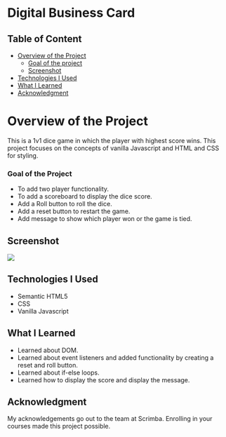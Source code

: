 # Digital Business Card

## Table of Content

 * [Overview of the Project](#overview-of-the-project)
      * [Goal of the project](#goal-of-the-project)
      * [Screenshot](#screenshot)
 * [Technologies I Used](#technologies-i-used)
 * [What I Learned](#what-i-learned) 
 * [Acknowledgment](#acknowledgment)

# Overview of the Project
This is a 1v1 dice game in which the player with highest score wins. This project focuses on the concepts of vanilla Javascript and HTML and CSS for styling. 

### Goal of the Project
* To add two player functionality.
* To add a scoreboard to display the dice score.
* Add a Roll button to roll the dice.
* Add a reset button to restart the game.
* Add message to show which player won or the game is tied.

## Screenshot

![](./dicegameimage.png)


## Technologies I Used
* Semantic HTML5
* CSS
* Vanilla Javascript

## What I Learned
* Learned about DOM.
* Learned about event listeners and added functionality by creating a reset and roll button.
* Learned about if-else loops.
* Learned how to display the score and display the message.

## Acknowledgment
   My acknowledgements go out to the team at Scrimba. Enrolling in your courses made this project possible.
